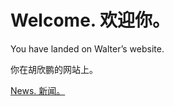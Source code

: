 # Welcome. 欢迎你。

You have landed on Walter’s website.


你在胡欣鹏的网站上。



[News. 新闻。](https://tuxisawesome.github.io/os)
